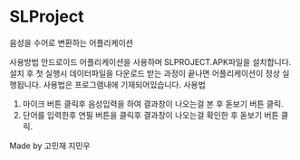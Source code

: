 # SLProject
음성을 수어로 변환하는 어플리케이션

사용방법
안드로이드 어플리케이션을 사용하며
SLPROJECT.APK파일을 설치합니다.
설치 후 첫 실행시 데이터파일을 다운로드 받는 과정이 끝나면 어플리케이션이 정상 실행됩니다.
사용법은 프로그램내에 기재되어있습니다.
사용법 
1. 마이크 버튼 클릭후 음성입력을 하여 결과창이 나오는걸 본 후 돋보기 버튼 클릭.
2. 단어를 입력한후 연필 버튼을 클릭후 결과창이 나오는걸 확인한 후 돋보기 버튼 클릭.


Made by 고민재 지민우
